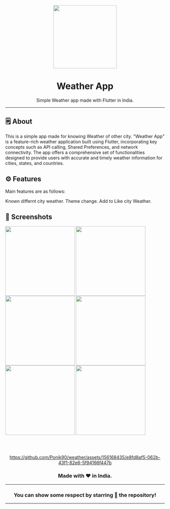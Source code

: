 <div align="center">

<img src="https://github.com/Ponik90/weather/assets/156168435/b0876e88-c9ca-469c-9147-008e3f5e6ae1" hleight="200" width="200">



# **Weather App**
Simple Weather app made with Flutter in India.

---

</div>



## 🗒 About

This is a simple app made for knowing Weather of other city.
"Weather App" is a feature-rich weather application built using Flutter, incorporating key
concepts such as API calling, Shared Preferences, and network connectivity. The app offers a
comprehensive set of functionalities designed to provide users with accurate and timely weather
information for cities, states, and countries.

## ⚙️ Features
Main features are as follows:

Known differnt city weather.
Theme change.
Add to Like city Weather.

## 📲 Screenshots

<img align="left" src="https://github.com/user-attachments/assets/381f6a3f-3210-4655-9f69-1e58023312fa" width="220px">
<img align="left" src="https://github.com/user-attachments/assets/503523bc-18f0-4757-98ee-05f24cfde11d" width="220px">
<img src="https://github.com/Ponik90/weather/assets/156168435/d152fa70-8f17-4ff5-92b6-d5b52de31bcc" width="220px">
<img align="left" src="https://github.com/Ponik90/weather/assets/156168435/5b182fed-ec4b-42a2-b791-7b5c31c37905" width="220px">
<img align="left" src="https://github.com/Ponik90/weather/assets/156168435/9bbfbaae-dce1-4d82-8667-7ab138c2bdfc" width="220px">
<img src="https://github.com/Ponik90/weather/assets/156168435/eb60d671-05c6-40de-9927-6635b425dba8" width="220px">


<br><br>



<div align="center">


https://github.com/Ponik90/weather/assets/156168435/e8fd8af5-062b-43f1-82e6-5f94166f447b


### Made with ❤️ in India.
---
### You can show some respect by starring 🌟 the repository!
---
</div>
